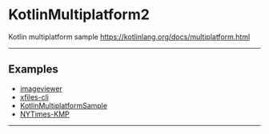 # KotlinMultiplatform2
Kotlin multiplatform sample https://kotlinlang.org/docs/multiplatform.html

---

## Examples

- [imageviewer](https://github.com/JetBrains/compose-multiplatform/tree/master/examples/imageviewer)
- [xfiles-cli](https://github.com/kepocnhh/xfiles-cli)
- [KotlinMultiplatformSample](https://github.com/kepocnhh/KotlinMultiplatformSample)
- [NYTimes-KMP](https://github.com/xxfast/NYTimes-KMP)

---
